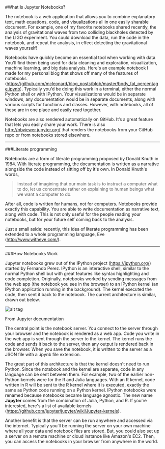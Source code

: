 #What Is Jupyter Notebooks?

The notebook is a web application that allows you to combine explanatory text, math equations, code, and visualizations all in one easily sharable document. For example, one of my favorite notebooks shared recently, the analysis of gravitational waves from two colliding blackholes detected by the LIGO experiment. You could download the data, run the code in the notebook, and repeat the analysis, in effect detecting the gravitational waves yourself!

Notebooks have quickly become an essential tool when working with data. You'll find them being used for data cleaning and exploration, visualization, machine learning, and big data analysis. Here's an example notebook I made for my personal blog that shows off many of the features of notebooks (https://github.com/mcleonard/blog_posts/blob/master/body_fat_percentage.ipynb). Typically you'd be doing this work in a terminal, either the normal Python shell or with IPython. Your visualizations would be in separate windows, any documentation would be in separate documents, along with various scripts for functions and classes. However, with notebooks, all of these are in one place and easily read together.

Notebooks are also rendered automatically on GitHub. It’s a great feature that lets you easily share your work. There is also http://nbviewer.jupyter.org/ that renders the notebooks from your GitHub repo or from notebooks stored elsewhere.

***

###Literate programming

Notebooks are a form of literate programming proposed by Donald Knuth in 1984. With literate programming, the documentation is written as a narrative alongside the code instead of sitting off by it's own. In Donald Knuth's words,

>Instead of imagining that our main task is to instruct a computer what to do, let us concentrate rather on explaining to human beings what we want a computer to do.

After all, code is written for humans, not for computers. Notebooks provide exactly this capability. You are able to write documentation as narrative text, along with code. This is not only useful for the people reading your notebooks, but for your future self coming back to the analysis.

Just a small aside: recently, this idea of literate programming has been extended to a whole programming language, Eve (http://www.witheve.com/).

***

###How Notebooks Work

Jupyter notebooks grew out of the IPython project (https://ipython.org/) started by Fernando Perez. IPython is an interactive shell, similar to the normal Python shell but with great features like syntax highlighting and code completion. Originally, notebooks worked by sending messages from the web app (the notebook you see in the browser) to an IPython kernel (an IPython application running in the background). The kernel executed the code, then sent it back to the notebook. The current architecture is similar, drawn out below.

![alt tag](https://d17h27t6h515a5.cloudfront.net/topher/2016/October/5817c83b_notebook-components/notebook-components.png)

From Jupyter documentation

The central point is the notebook server. You connect to the server through your browser and the notebook is rendered as a web app. Code you write in the web app is sent through the server to the kernel. The kernel runs the code and sends it back to the server, then any output is rendered back in the browser. When you save the notebook, it is written to the server as a JSON file with a .ipynb file extension.

The great part of this architecture is that the kernel doesn't need to run Python. Since the notebook and the kernel are separate, code in any language can be sent between them. For example, two of the earlier non-Python kernels were for the R and Julia languages. With an R kernel, code written in R will be sent to the R kernel where it is executed, exactly the same as Python code running on a Python kernel. IPython notebooks were renamed because notebooks became language agnostic. The new name **Jupyter** comes from the combination of Julia, Python, and R. If you're interested, here's a list of available kernels (https://github.com/jupyter/jupyter/wiki/Jupyter-kernels).

Another benefit is that the server can be run anywhere and accessed via the internet. Typically you'll be running the server on your own machine where all your data and notebook files are stored. But, you could also set up a server on a remote machine or cloud instance like Amazon's EC2. Then, you can access the notebooks in your browser from anywhere in the world.
